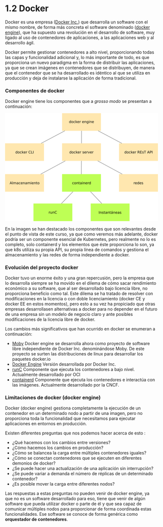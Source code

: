 # 1.2 Docker

Docker es una empresa ([Docker Inc.](https://www.docker.com/)) que desarrolla un software con el mismo nombre, de forma más concreta el software denominado ([docker engine](https://www.docker.com/products/container-runtime)), que ha supuesto una revolución en el desarrollo de software, muy ligado al uso de contenedores de aplicaciones, a las aplicaciones web y al desarrollo ágil.

Docker permite gestionar contenedores a alto nivel, proporcionando todas las capas y funcionalidad adicional y, lo más importante de todo, es que proporciona un nuevo paradigma en la forma de distribuir las aplicaciones, ya que se crean imágenes en contenedores que se distribuyen, de manera que el contenedor que se ha desarrollado es idéntico al que se utiliza en producción y deja de instalarse la aplicación de forma tradicional.

### Componentes de docker

Docker engine tiene los componentes que a _grosso modo_ se presentan a continuación:

![docker](../../../Despliegue-de-aplicaciones-web/assets/docker.png)



En la imagen se han destacado los componentes que son relevantes desde el punto de vista de este curso, ya que como veremos más adelante, docker podría ser un componente esencial de Kubernetes, pero realmente no lo es completo, solo containerd y los elementos que éste proporciona lo son, ya que k8s utiliza su propia API, su propia línea de comandos y gestiona el almacenamiento y las redes de forma independiente a docker.

### Evolución del proyecto docker

Docker tuvo un enorme éxito y una gran repercusión, pero la empresa que lo desarrolla siempre se ha movido en el dilema de cómo sacar rendimiento económico a su software, que al ser desarrollado bajo licencia libre, no proporciona beneficio como tal. Este dilema se ha tratado de resolver con modificaciones en la licencia o con doble licenciamiento (docker CE y docker EE en estos momentos), pero esto a su vez ha propiciado que otras empresas desarrollasen alternativas a docker para no depender en el futuro de una empresa sin un modelo de negocio claro y ante posibles modificaciones de la licencia libre de docker.

Los cambios más significativos que han ocurrido en docker se enumeran a continuación:

- [Moby](https://github.com/moby/moby) Docker engine se desarrolla ahora como proyecto de software libre independiente de Docker Inc. denominándose Moby. De este proyecto se surten las distribuciones de linux para desarrollar los paquetes docker.io
- [Docker Engine](https://www.docker.com/products/container-runtime) Versión desarrollada por Docker Inc.
- [runC](https://github.com/opencontainers/runc) Componente que ejecuta los contenedores a bajo nivel. Actualmente desarrollado por OCI
- [containerd](https://github.com/containerd/containerd) Componente que ejecuta los contenedores e interactúa con las imágenes. Actualmente desarrollado por la CNCF.

### Limitaciones de docker (docker engine)

Docker (docker engine) gestiona completamente la ejecución de un contenedor en un determinado nodo a partir de una imagen, pero no proporciona toda la funcionalidad que necesitamos para ejecutar aplicaciones en entornos en producción.

Existen diferentes preguntas que nos podemos hacer acerca de esto :

- ¿Qué hacemos con los cambios entre versiones?
- ¿Cómo hacemos los cambios en producción?
- ¿Cómo se balancea la carga entre múltiples contenedores iguales?
- ¿Cómo se conectan contenedores que se ejecuten en diferentes demonios de docker?
- ¿Se puede hacer una actualización de una aplicación sin interrupción?
- ¿Se puede variar a demanda el número de réplicas de un determinado contenedor?
- ¿Es posible mover la carga entre diferentes nodos?

Las respuestas a estas preguntas no pueden venir de docker engine, ya que no es un software desarrollado para eso, tiene que venir de algún software que pueda utilizar docker o parte de él y que sea capaz de comunicar múltiples nodos para proporcionar de forma coordinada estas funcionalidades. Ese software se conoce de forma genérica como **orquestador de contenedores**.
